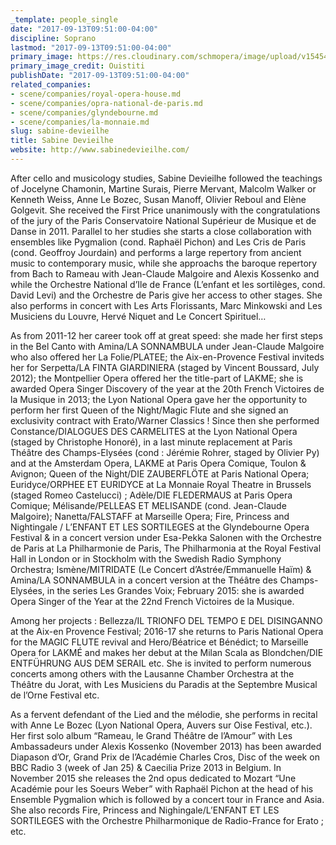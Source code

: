 ```yaml
---
_template: people_single
date: "2017-09-13T09:51:00-04:00"
discipline: Soprano
lastmod: "2017-09-13T09:51:00-04:00"
primary_image: https://res.cloudinary.com/schmopera/image/upload/v1545409169/media/webhook-uploads/1505310576525/rubon14.png.png
primary_image_credit: Ouistiti
publishDate: "2017-09-13T09:51:00-04:00"
related_companies:
- scene/companies/royal-opera-house.md
- scene/companies/opra-national-de-paris.md
- scene/companies/glyndebourne.md
- scene/companies/la-monnaie.md
slug: sabine-devieilhe
title: Sabine Devieilhe
website: http://www.sabinedevieilhe.com/
---
```


After cello and musicology studies, Sabine Devieilhe followed the teachings of Jocelyne Chamonin, Martine Surais, Pierre Mervant, Malcolm Walker or Kenneth Weiss, Anne Le Bozec, Susan Manoff, Olivier Reboul and Elène Golgevit. She received the First Price unanimously with the congratulations of the jury of the Paris Conservatoire National Supérieur de Musique et de Danse in 2011. Parallel to her studies she starts a close collaboration with ensembles like Pygmalion (cond. Raphaël Pichon) and Les Cris de Paris (cond. Geoffroy Jourdain) and performs a large repertory from ancient music to contemporary music, while she approachs the baroque repertory from Bach to Rameau with Jean-Claude Malgoire and Alexis Kossenko and while the Orchestre National d’Ile de France (L’enfant et les sortilèges, cond. David Levi) and the Orchestre de Paris give her access to other stages. She also performs in concert with Les Arts Florissants, Marc Minkowski and Les Musiciens du Louvre, Hervé Niquet and Le Concert Spirituel…

As from 2011-12 her career took off at great speed: she made her first steps in the Bel Canto with Amina/LA SONNAMBULA under Jean-Claude Malgoire who also offered her  La Folie/PLATEE; the Aix-en-Provence Festival inviteds her for Serpetta/LA FINTA GIARDINIERA (staged by Vincent Boussard, July 2012); the Montpellier Opera offered her the title-part of LAKME; she is awarded Opera Singer Discovery of the year at the 20th French Victoires de la Musique in 2013; the Lyon National Opera gave her the opportunity to perform her first Queen of the Night/Magic Flute and she signed an exclusivity contract with Erato/Warner Classics ! Since then she performed Constance/DIALOGUES DES CARMELITES at the Lyon National Opera (staged by Christophe Honoré), in a last minute replacement at Paris Théâtre des Champs-Elysées (cond : Jérémie Rohrer, staged by Olivier Py) and at the Amsterdam Opera, LAKME at Paris Opera Comique, Toulon & Avignon; Queen of the Night/DIE ZAUBERFLÖTE at Paris National Opera; Euridyce/ORPHEE ET EURIDYCE at La Monnaie Royal Theatre in Brussels (staged Romeo Castelucci) ; Adèle/DIE FLEDERMAUS at Paris Opera Comique; Mélisande/PELLEAS ET MELISANDE (cond. Jean-Claude Malgoire); Nanetta/FALSTAFF at Marseille Opera; Fire, Princess and Nightingale / L’ENFANT ET LES SORTILEGES at the Glyndebourne Opera Festival & in a concert version under Esa-Pekka Salonen with the Orchestre de Paris at La Philharmonie de Paris, The Philharmonia at the Royal Festival Hall in London or in Stockholm with the Swedish Radio Symphony Orchestra; Ismène/MITRIDATE (Le Concert d’Astrée/Emmanuelle Haïm) & Amina/LA SONNAMBULA in a concert version at the Théâtre des Champs-Elysées, in the series Les Grandes Voix; 
February 2015: she is awarded Opera Singer of the Year at the 22nd French Victoires de la Musique.

Among her projects : Bellezza/IL TRIONFO DEL TEMPO E DEL DISINGANNO at the Aix-en Provence Festival; 2016-17 she returns to Paris National Opera for the MAGIC FLUTE revival and Hero/Béatrice et Bénédict; to Marseille Opera for LAKMÉ and makes her debut at the Milan Scala as Blondchen/DIE ENTFÜHRUNG AUS DEM SERAIL etc. She is invited to perform numerous concerts among others with the Lausanne Chamber Orchestra at the Théâtre du Jorat, with Les Musiciens du Paradis at the Septembre Musical de l’Orne Festival etc.

As a fervent defendant of the Lied and the mélodie, she performs in recital with Anne Le Bozec (Lyon National Opera, Auvers sur Oise Festival, etc.). Her first solo album “Rameau, le Grand Théâtre de l’Amour” with Les Ambassadeurs under Alexis Kossenko (November 2013) has been awarded Diapason d’Or, Grand Prix de l’Académie Charles Cros, Disc of the week on BBC Radio 3 (week of Jan 25) & Caecilia Prize 2013 in Belgium. In November 2015 she releases the 2nd opus dedicated to Mozart “Une Académie pour les Soeurs Weber” with Raphaël Pichon at the head of his Ensemble Pygmalion which is followed by a concert tour in France and Asia. She also records Fire, Princess and Nighingale/L’ENFANT ET LES SORTILEGES with the Orchestre Philharmonique de Radio-France for Erato ; etc.
